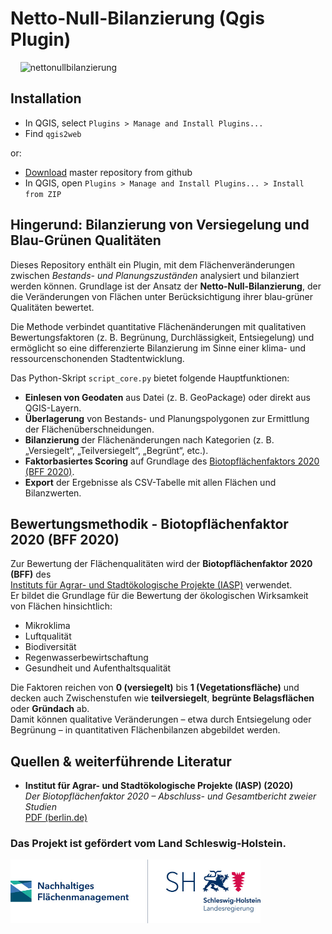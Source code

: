 # Netto-Null-Bilanzierung (Qgis Plugin)


&nbsp;&nbsp;&nbsp;&nbsp;![nettonullbilanzierung](https://github.com/NFM-Flensburg/Netto-Null-Bilanzierung/blob/master/icons/logo.png)

<h2>Installation</h2>
<ul>
    <li>In QGIS, select <code>Plugins > Manage and Install Plugins...</code></li>
    <li>Find <code>qgis2web</code></li>
</ul>
<p>or:</p>
<ul>
    <li><a href="https://github.com/NFM-Flensburg/Netto-Null-Bilanzierung/archive/master.zip" target="_blank">Download</a> master repository from github</li>
	<li>In QGIS, open <code>Plugins &gt; Manage and Install Plugins... &gt; Install from ZIP</code></li>	
				
</ul>

## Hingerund: Bilanzierung von Versiegelung und Blau-Grünen Qualitäten

Dieses Repository enthält ein Plugin, mit dem Flächenveränderungen zwischen *Bestands- und Planungszuständen* analysiert und bilanziert werden können. 
Grundlage ist der Ansatz der **Netto-Null-Bilanzierung**, der die Veränderungen von Flächen unter Berücksichtigung ihrer blau-grüner Qualitäten bewertet. 

Die Methode verbindet quantitative Flächenänderungen mit qualitativen Bewertungsfaktoren (z. B. Begrünung, Durchlässigkeit, Entsiegelung) und ermöglicht so eine differenzierte Bilanzierung im Sinne einer klima- und ressourcenschonenden Stadtentwicklung.

Das Python-Skript `script_core.py` bietet folgende Hauptfunktionen:

- **Einlesen von Geodaten** aus Datei (z. B. GeoPackage) oder direkt aus QGIS-Layern.
- **Überlagerung** von Bestands- und Planungspolygonen zur Ermittlung der Flächenüberschneidungen.
- **Bilanzierung** der Flächenänderungen nach Kategorien (z. B. „Versiegelt“, „Teilversiegelt“, „Begrünt“, etc.).
- **Faktorbasiertes Scoring** auf Grundlage des [Biotopflächenfaktors 2020 (BFF 2020)](https://www.berlin.de/sen/uvk/_assets/natur-gruen/landschaftsplanung/bff-biotopflaechenfaktor/broschuere_bff_gesamtbericht_iasp_20201215.pdf).
- **Export** der Ergebnisse als CSV-Tabelle mit allen Flächen und Bilanzwerten.

## Bewertungsmethodik - Biotopflächenfaktor 2020 (BFF 2020)

Zur Bewertung der Flächenqualitäten wird der **Biotopflächenfaktor 2020 (BFF)** des  
[Instituts für Agrar- und Stadtökologische Projekte (IASP)](https://www.berlin.de/sen/uvk/_assets/natur-gruen/landschaftsplanung/bff-biotopflaechenfaktor/broschuere_bff_gesamtbericht_iasp_20201215.pdf) verwendet.  
Er bildet die Grundlage für die Bewertung der ökologischen Wirksamkeit von Flächen hinsichtlich:

- Mikroklima  
- Luftqualität  
- Biodiversität  
- Regenwasserbewirtschaftung  
- Gesundheit und Aufenthaltsqualität  

Die Faktoren reichen von **0 (versiegelt)** bis **1 (Vegetationsfläche)** und decken auch Zwischenstufen wie **teilversiegelt**, **begrünte Belagsflächen** oder **Gründach** ab.  
Damit können qualitative Veränderungen – etwa durch Entsiegelung oder Begrünung – in quantitativen Flächenbilanzen abgebildet werden.


## Quellen & weiterführende Literatur

- **Institut für Agrar- und Stadtökologische Projekte (IASP) (2020)**  
  *Der Biotopflächenfaktor 2020 – Abschluss- und Gesamtbericht zweier Studien*  
  [PDF (berlin.de)](https://www.berlin.de/sen/uvk/_assets/natur-gruen/landschaftsplanung/bff-biotopflaechenfaktor/broschuere_bff_gesamtbericht_iasp_20201215.pdf)


### Das Projekt ist gefördert vom Land Schleswig-Holstein.

<img src="nfm_logo.JPG" alt="drawing" width="400"/>

